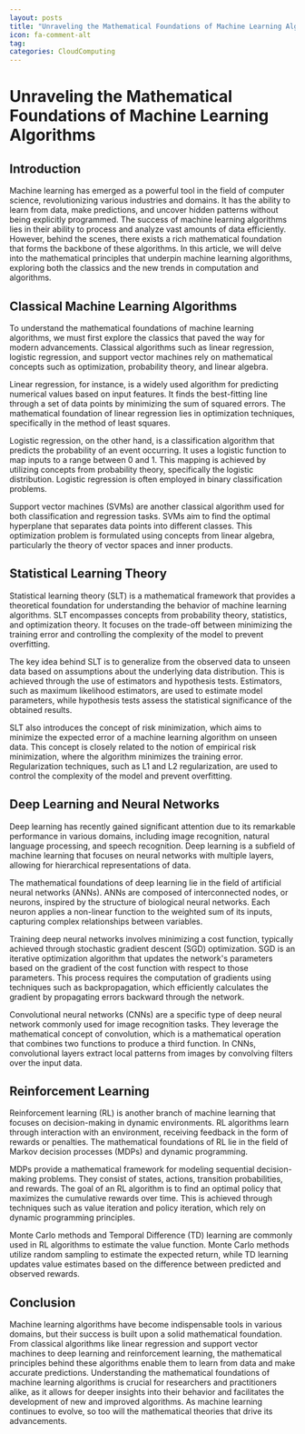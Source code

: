 ```yaml
---
layout: posts
title: "Unraveling the Mathematical Foundations of Machine Learning Algorithms"
icon: fa-comment-alt
tag:      
categories: CloudComputing
---
```



# Unraveling the Mathematical Foundations of Machine Learning Algorithms

## Introduction

Machine learning has emerged as a powerful tool in the field of computer science, revolutionizing various industries and domains. It has the ability to learn from data, make predictions, and uncover hidden patterns without being explicitly programmed. The success of machine learning algorithms lies in their ability to process and analyze vast amounts of data efficiently. However, behind the scenes, there exists a rich mathematical foundation that forms the backbone of these algorithms. In this article, we will delve into the mathematical principles that underpin machine learning algorithms, exploring both the classics and the new trends in computation and algorithms.

## Classical Machine Learning Algorithms

To understand the mathematical foundations of machine learning algorithms, we must first explore the classics that paved the way for modern advancements. Classical algorithms such as linear regression, logistic regression, and support vector machines rely on mathematical concepts such as optimization, probability theory, and linear algebra.

Linear regression, for instance, is a widely used algorithm for predicting numerical values based on input features. It finds the best-fitting line through a set of data points by minimizing the sum of squared errors. The mathematical foundation of linear regression lies in optimization techniques, specifically in the method of least squares.

Logistic regression, on the other hand, is a classification algorithm that predicts the probability of an event occurring. It uses a logistic function to map inputs to a range between 0 and 1. This mapping is achieved by utilizing concepts from probability theory, specifically the logistic distribution. Logistic regression is often employed in binary classification problems.

Support vector machines (SVMs) are another classical algorithm used for both classification and regression tasks. SVMs aim to find the optimal hyperplane that separates data points into different classes. This optimization problem is formulated using concepts from linear algebra, particularly the theory of vector spaces and inner products.

## Statistical Learning Theory

Statistical learning theory (SLT) is a mathematical framework that provides a theoretical foundation for understanding the behavior of machine learning algorithms. SLT encompasses concepts from probability theory, statistics, and optimization theory. It focuses on the trade-off between minimizing the training error and controlling the complexity of the model to prevent overfitting.

The key idea behind SLT is to generalize from the observed data to unseen data based on assumptions about the underlying data distribution. This is achieved through the use of estimators and hypothesis tests. Estimators, such as maximum likelihood estimators, are used to estimate model parameters, while hypothesis tests assess the statistical significance of the obtained results.

SLT also introduces the concept of risk minimization, which aims to minimize the expected error of a machine learning algorithm on unseen data. This concept is closely related to the notion of empirical risk minimization, where the algorithm minimizes the training error. Regularization techniques, such as L1 and L2 regularization, are used to control the complexity of the model and prevent overfitting.

## Deep Learning and Neural Networks

Deep learning has recently gained significant attention due to its remarkable performance in various domains, including image recognition, natural language processing, and speech recognition. Deep learning is a subfield of machine learning that focuses on neural networks with multiple layers, allowing for hierarchical representations of data.

The mathematical foundations of deep learning lie in the field of artificial neural networks (ANNs). ANNs are composed of interconnected nodes, or neurons, inspired by the structure of biological neural networks. Each neuron applies a non-linear function to the weighted sum of its inputs, capturing complex relationships between variables.

Training deep neural networks involves minimizing a cost function, typically achieved through stochastic gradient descent (SGD) optimization. SGD is an iterative optimization algorithm that updates the network's parameters based on the gradient of the cost function with respect to those parameters. This process requires the computation of gradients using techniques such as backpropagation, which efficiently calculates the gradient by propagating errors backward through the network.

Convolutional neural networks (CNNs) are a specific type of deep neural network commonly used for image recognition tasks. They leverage the mathematical concept of convolution, which is a mathematical operation that combines two functions to produce a third function. In CNNs, convolutional layers extract local patterns from images by convolving filters over the input data.

## Reinforcement Learning

Reinforcement learning (RL) is another branch of machine learning that focuses on decision-making in dynamic environments. RL algorithms learn through interaction with an environment, receiving feedback in the form of rewards or penalties. The mathematical foundations of RL lie in the field of Markov decision processes (MDPs) and dynamic programming.

MDPs provide a mathematical framework for modeling sequential decision-making problems. They consist of states, actions, transition probabilities, and rewards. The goal of an RL algorithm is to find an optimal policy that maximizes the cumulative rewards over time. This is achieved through techniques such as value iteration and policy iteration, which rely on dynamic programming principles.

Monte Carlo methods and Temporal Difference (TD) learning are commonly used in RL algorithms to estimate the value function. Monte Carlo methods utilize random sampling to estimate the expected return, while TD learning updates value estimates based on the difference between predicted and observed rewards.

## Conclusion

Machine learning algorithms have become indispensable tools in various domains, but their success is built upon a solid mathematical foundation. From classical algorithms like linear regression and support vector machines to deep learning and reinforcement learning, the mathematical principles behind these algorithms enable them to learn from data and make accurate predictions. Understanding the mathematical foundations of machine learning algorithms is crucial for researchers and practitioners alike, as it allows for deeper insights into their behavior and facilitates the development of new and improved algorithms. As machine learning continues to evolve, so too will the mathematical theories that drive its advancements.